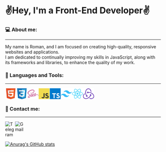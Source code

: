 # **✌️Hey, I'm a Front-End Developer✌️**
### 💻 About me:
____
My name is Roman, and I am focused on creating high-quality, responsive websites and applications. <br />
I am dedicated to continually improving my skills in JavaScript, along with its frameworks and libraries, to enhance the quality of my work. <br />

### 🧰 Languages and Tools:
____

<img align="left" alt="HTML5" width="36" src="https://github.com/devicons/devicon/blob/master/icons/html5/html5-original.svg" />
<img align="left" alt="CSS3" width="36" src="https://github.com/devicons/devicon/blob/master/icons/css3/css3-original.svg" />
<img align="left" alt="SASS" width="36" src="https://github.com/devicons/devicon/blob/master/icons/sass/sass-original.svg" />
<img align="left" alt="JavaScript" width="36" src="https://github.com/devicons/devicon/blob/master/icons/javascript/javascript-original.svg" />
<img align="left" alt="TypeScript" width="36" src="https://github.com/devicons/devicon/blob/master/icons/typescript/typescript-original.svg" />
<img align="left" alt="Tailwind CSS" width="36" src="https://github.com/devicons/devicon/blob/master/icons/tailwindcss/tailwindcss-original.svg" />
<img align="left" alt="ReactJS" width="36" src="https://github.com/devicons/devicon/blob/master/icons/react/react-original.svg" />
<img align="left" alt="Redux" width="36" src="https://github.com/devicons/devicon/blob/master/icons/redux/redux-original.svg" />

<br /> <br />

### 💬 Contact me:
____

<a href="https://t.me/roman_dev1">
	<img align="left" alt="Telegram" title="Telegram" width="32" src="https://cdn.simpleicons.org/telegram"/>
</a>
<a href="mailto:ssivachenkoromann@gmail.com" title="ssivachenkoromann@gmail.com">
	<img align="left" alt="Gmail" title="Gmail" width="32" src="https://cdn.simpleicons.org/gmail"/>
</a>
<br /> <br /> <br />

[![Anurag's GitHub stats](https://github-readme-stats.vercel.app/api?username=1KiritoS1&hide=prs,issues&show_icons=true&theme=dark)](https://github.com/anuraghazra/github-readme-stats)
